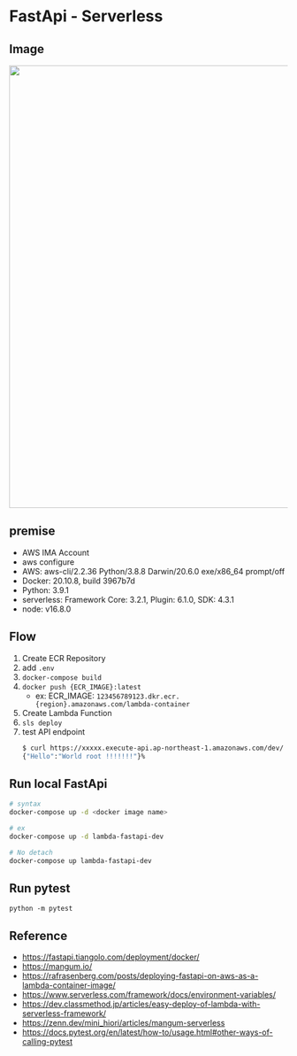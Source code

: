 # FastApi - Serverless

## Image

<img src="img/AWS_S3-Python-ecs-Lambda-api-Gate.png" width="800">

## premise
* AWS IMA Account
* aws configure
* AWS:  aws-cli/2.2.36 Python/3.8.8 Darwin/20.6.0 exe/x86_64 prompt/off
* Docker: 20.10.8, build 3967b7d
* Python: 3.9.1
* serverless: Framework Core: 3.2.1, Plugin: 6.1.0, SDK: 4.3.1
* node: v16.8.0

## Flow
1. Create ECR Repository
2. add `.env`
3. `docker-compose build`
4. `docker push {ECR_IMAGE}:latest`
   * ex: ECR_IMAGE: `123456789123.dkr.ecr.{region}.amazonaws.com/lambda-container`
5. Create Lambda Function
6. `sls deploy`
7. test API endpoint
    ```bash
    $ curl https://xxxxx.execute-api.ap-northeast-1.amazonaws.com/dev/
    {"Hello":"World root !!!!!!!"}%
    ```

## Run local FastApi
```bash
# syntax
docker-compose up -d <docker image name>

# ex
docker-compose up -d lambda-fastapi-dev

# No detach
docker-compose up lambda-fastapi-dev
```

## Run pytest

```
python -m pytest
```

## Reference
* https://fastapi.tiangolo.com/deployment/docker/
* https://mangum.io/
* https://rafrasenberg.com/posts/deploying-fastapi-on-aws-as-a-lambda-container-image/
* https://www.serverless.com/framework/docs/environment-variables/
* https://dev.classmethod.jp/articles/easy-deploy-of-lambda-with-serverless-framework/
* https://zenn.dev/mini_hiori/articles/mangum-serverless
* https://docs.pytest.org/en/latest/how-to/usage.html#other-ways-of-calling-pytest
